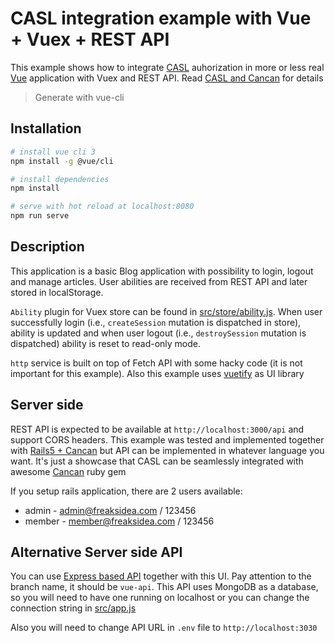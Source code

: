 # CASL integration example with Vue + Vuex + REST API

This example shows how to integrate [CASL](https://github.com/stalniy/casl) auhorization in more or less real [Vue](https://vuejs.org) application with Vuex and REST API. Read [CASL and Cancan](https://medium.com/dailyjs/casl-and-cancan-permissions-sharing-between-ui-and-api-5f1fa8b4bec) for details

> Generate with vue-cli

## Installation

``` bash
# install vue cli 3
npm install -g @vue/cli

# install dependencies
npm install

# serve with hot reload at localhost:8080
npm run serve
```

## Description

This application is a basic Blog application with possibility to login, logout and manage articles. User abilities are received from REST API and later stored in localStorage.

`Ability` plugin for Vuex store can be found in [src/store/ability.js](src/store/ability.js).
When user successfully login (i.e., `createSession` mutation is dispatched in store), ability is updated and when user logout (i.e., `destroySession` mutation is dispatched) ability is reset to read-only mode.

`http` service is built on top of Fetch API with some hacky code (it is not important for this example).
Also this example uses [vuetify](https://vuetifyjs.com/en/) as UI library

## Server side

REST API is expected to be available at `http://localhost:3000/api` and support CORS headers.
This example was tested and implemented together with [Rails5 + Cancan](https://github.com/stalniy/rails-cancan-api-example) but API can be implemented in whatever language you want.
It's just a showcase that CASL can be seamlessly integrated with awesome [Cancan](https://github.com/CanCanCommunity/cancancan) ruby gem

If you setup rails application, there are 2 users available:
* admin - admin@freaksidea.com / 123456
* member - member@freaksidea.com / 123456

## Alternative Server side API

You can use [Express based API](https://github.com/stalniy/casl-express-example/tree/vue-api) together with this UI. Pay attention to the branch name, it should be `vue-api`.
This API uses MongoDB as a database, so you will need to have one running on localhost or you can change the connection string in [src/app.js](https://github.com/stalniy/casl-express-example/blob/vue-api/src/app.js#L36)

Also you will need to change API URL in `.env` file to `http://localhost:3030`